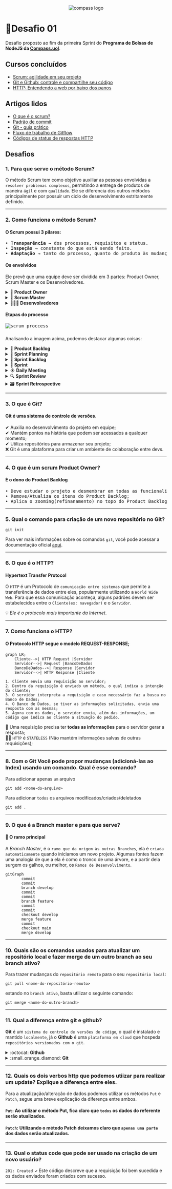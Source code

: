 <p align="center">
  <img alt="compass logo" src="https://user-images.githubusercontent.com/65569815/176964539-fe858838-0d07-418e-9220-b6d94461ecee.png" />
</p>

# 📝Desafio 01

Desafio proposto ao fim da primeira Sprint do **Programa de Bolsas de NodeJS da [Compass.uol](https://compass.uol/)**.

## Cursos concluídos

 - [Scrum: agilidade em seu projeto](https://cursos.alura.com.br/course/agile-scrum)
 - [Git e Github: controle e compartilhe seu código](https://www.alura.com.br/curso-online-git-github-controle-de-versao)
 - [HTTP: Entendendo a web por baixo dos panos](https://cursos.alura.com.br/course/http-fundamentos)

## Artigos lidos

 - [O que é o scrum?](https://www.atlassian.com/br/agile/scrum)
 - [Padrão de commit](https://www.conventionalcommits.org/pt-br/v1.0.0/)
 - [Git - guia prático](https://rogerdudler.github.io/git-guide/index.pt_BR.html)
 - [Fluxo de trabalho de Gitflow](https://www.atlassian.com/br/git/tutorials/comparing-workflows/gitflow-workflow)
 - [Códigos de status de respostas HTTP](https://developer.mozilla.org/pt-BR/docs/Web/HTTP/Status)

## Desafios

### 1. Para que serve o método Scrum? 
O método Scrum tem como objetivo auxiliar as pessoas envolvidas a ``resolver problemas complexos``, permitindo a entrega de produtos de maneira ``ágil`` e com ``qualidade``. Ele se diferencia dos outros métodos principalmente por possuir um ciclo de desenvolvimento estritamente definido.
***

### 2. Como funciona o método Scrum? 

#### O Scrum possui 3 pilares:

<pre>
• <strong>Transparência</strong> → dos processos, requisitos e status.
• <strong>Inspeção</strong> → constante do que está sendo feito.
• <strong>Adaptação</strong> → tanto do processo, quanto do produto às mudanças.
</pre>

#### Os envolvidos
Ele prevê que uma equipe deve ser dividida em 3 partes: Product Owner, Scrum Master e os Desenvolvedores.

<div>
  <details>
  <summary>📝 <strong>Product Owner</strong></summary>
  <pre>
  • Líder do projeto;
  • Define quais recursos e funcionalidades serão feitos e em qual ordem;
  • Responsável por manter e comunicar o que a equipe busca alcançar;
  • Prioriza os items do Product Backlog.</pre>
  </details>
  
  <details>
  <summary>💾 <strong>Scrum Master</strong></summary>
  <pre>
  • Responsável por ajudar os envolvidos a entender os valores, princípios e práticas do Scrum;
  • Deve conhecer muito bem o Scrum;
  • Coach na liderança do processo;
  • Ajuda a equipe a desenvolver a sua própria abordagem do Scrum;</pre>
  </details>

  <details>
  <summary>👨🏻‍💻 <strong>Desenvolvedores</strong></summary>
  <pre>
  • Quem vai construir o projeto;
  • Decidem como fazer as coisas;
  • Devem se organizar da melhor maneira para realizar o projeto do Product Owner.</pre>
  </details>
</div>

#### Etapas do processo

<kbd>
  <img alt="scrum proccess" src="https://user-images.githubusercontent.com/65569815/176974979-40b4a8de-32e4-40e2-8811-126a58d6503b.png" />
</kbd>

###

Analisando a imagem acima, podemos destacar algumas coisas:

<details>
  <summary>📄 <strong>Product Backlog</strong></summary>
  <pre>
  • É escrito pelo Product Owner;
  • Contém todas as funcionalidades do software;
  • O P.O prioriza as funcionalidades com base no valor que elas agregam.</pre>
</details>

<details>
  <summary>🤔 <strong>Sprint Planning</strong></summary>
  <pre>
  • Reunião de planejamento da sprint;
  • O P.O explica aos Devs as funcionalidades que estão no topo do P.B e então eles 
    avaliam e negociam o que poderá ser concluído na Sprint.</pre>
</details>

<details>
  <summary>📑 <strong>Sprint Backlog</strong></summary>
  <pre>
  • Contém as funcionalidades que deverão ser feitas durante a Sprint atual.</pre>
</details>

<details>
  <summary>🏁 <strong>Sprint</strong></summary>
  <pre>
  • Período de tempo para desenvolver as funcionalidades da Sprint Backlog;
  • Possui uma duração(time-box) estritamente definida;
  • Geralmente de 2 a 4 semanas de duração.</pre>
</details>

<details>
  <summary>☀ <strong>Daily Meeting</strong></summary>
  <pre>
  • Reunião diária realizada no mesmo horário e local;
  • Possui uma duração específica de 15 min, e não mais que isso;
  • Tem como objetivo promover a melhoria contínua;
  • Mantém a equipe atualizada com o andamento do projeto;</pre>
</details>

<details>
  <summary>🔍 <strong>Sprint Review</strong></summary>
  <pre>
  • Validar e Adaptar o produto que está sendo construído;
  • Apresentação do que foi feito no Sprint;
  • Todos os envolvidos no projeto participam, além do(s) cliente(s)e usuário(s).</pre>
</details>

<details>
  <summary>🗃 <strong>Sprint Retrospective</strong></summary>
  <pre>
  • A retrospectiva é o momento de melhoria contínua, é quando levantamos pontos positivos e negativos;
  • Para os pontos negativos, devem-se propor ações com o objetivo de resolver estes problemas;
  • Uma boa prática que pode ajudar na Sprint Retrospective é a utilização de post-it's. Para isso, são entregues
    post-it's iguais a todos os envolvidos na reunião, e um ponto é escrito por folha. Após isso, todos são colados
    em uma lousa, e agrupados por assunto. A partir disso, o processo de discussão começa.</pre>

  Ao início de cada reunião, muitos gostam de citar o seguinte trecho do texto de Norm Kerth, 'Retrospective Prime Directive':
  
  > Independentemente do que descubramos, nós entendemos e realmente acreditamos que todos fizeram o melhor trabalho que podiam, dado o conhecimento na época, suas habilidades, os recursos disponíveis e a situação em jogo.
</details>

***
### 3. O que é Git? 
#### Git é uma sistema de controle de versões.

 ✔ Auxilia no desenvolvimento do projeto em equipe;<br>
 ✔ Mantém pontos na história que podem ser acessados a qualquer momento;<br>
 ✔ Utiliza repositórios para armazenar seu projeto;<br>
❌ Git é uma plataforma para criar um ambiente de colaboração entre devs.

***
### 4. O que é um scrum Product Owner? 
#### É o dono do Product Backlog
<pre>
• Deve estudar o projeto e desmembrar em todas as funcionalidades que o produto necessita;
• Remove/Atualiza os itens do Product Backlog;
• Aplica o zooming(refinanamento) no topo do Product Backlog para a próxima Sprint Planning.</pre>

***
### 5. Qual o comando para criação de um novo repositório no Git? 
<pre>
<code>git init</code>
</pre>

Para ver mais informações sobre os comandos `git`, você pode acessar a documentação oficial [aqui](https://git-scm.com/docs).
***
### 6. O que é o HTTP? 
#### Hypertext Transfer Protocol

O `HTTP` é um Protocolo de `comunicação entre sistemas` que permite a transferência de dados entre eles, popularmente utilizando a `World Wide Web`. 
Para que essa comunicação aconteça, alguns padrões devem ser estabelecidos entre o `Cliente(ex: navegador)` e o `Servidor`.

💡 *Ele é o protocolo mais importante da Internet*. 

***
### 7. Como funciona o HTTP? 
#### O Protocolo HTTP segue o modelo REQUEST-RESPONSE;

```mermaid
graph LR;
    Cliente-->| HTTP Request |Servidor
    Servidor-->| Request |BancoDeDados
    BancoDeDados-->| Response |Servidor
    Servidor-->| HTTP Response |Cliente
```
```
1. Cliente envia uma requisição ao servidor;
2. Dentro da requisição é enviado um método, o qual indica a intenção do cliente;
3. O servidor interpreta a requisição e caso necessário faz a busca no Banco de Dados;
4. O Banco de Dados, se tiver as informações solicitadas, envia uma resposta com as mesmas;
5. Agora com os dados, o servidor envia, além das informações, um código que indica ao cliente a situação do pedido.
```
📃 Uma requisição precisa ter **todas as informações** para o servidor gerar a resposta;<br>
🤚🏻 `HTTP` é `STATELESS` (Não mantém informações salvas de outras requisições);
***
### 8. Com o Git Você pode propor mudanças (adicioná-las ao Index) usando um comando. Qual é esse comando? 
Para adicionar apenas `um` arquivo
```
git add <nome-do-arquivo>
```
Para adicionar `todos` os arquivos modificados/criados/deletados
```
git add .
```
***
### 9. O que é a Branch master e para que serve?
#### 📌 O ramo principal
A *Branch Master*, é o `ramo que da origem às outras Branches`, ela é `criada automaticamente` quando iniciamos um novo projeto. 
Algumas fontes fazem uma analogia de que a ela é como o tronco de uma árvore, e a partir dela surgem os galhos, ou melhor, os `Ramos de Desenvolvimento`.

```mermaid
gitGraph
       commit
       commit
       branch develop
       commit
       commit
       branch feature
       commit
       commit
       checkout develop
       merge feature
       commit
       checkout main
       merge develop
```

***
### 10. Quais são os comandos usados para atualizar um repositório local e fazer merge de um outro branch ao seu branch ativo? 

Para trazer mudanças do `repositório remoto` para o seu `repositório local`: 
```
git pull <nome-do-repositório-remoto>
```
estando no `branch ativo`, basta utilizar o seguinte comando: 
```
git merge <nome-do-outro-branch>
```
***
### 11. Qual a diferença entre git e github? 
**Git** é um `sistema de controle de versões de código`, o qual é instalado e mantido `localmente`, já o **Github** é uma `plataforma em cloud` que hospeda `repositórios versionados com o git`.

<details>
  <summary>:octocat: <strong>Github</strong></summary>
  <pre>
  • Hospeda gratuitamente repositórios Git;
  • Pertence à Microsoft desde 2018;
  • Github é uma plataforma para criar um ambiente de colaboração entre devs.</pre>
</details>

<details>
  <summary>:small_orange_diamond: <strong>Git</strong></summary>
  <pre>
  • Projetado e desenvolvido pelo Linus Torvalds;
  • Sistema de controle de versão de arquivos;
  • Mantém pontos na história que podem ser acessados a qualquer momento;</pre>
</details>

***
### 12. Quais os dois verbos http que podemos utiizar para realizar um update? Explique a diferença entre eles. 
Para a atualização/alteração de dados podemos utilizar os métodos `Put` e `Patch`, segue uma breve explicação da diferença entre ambos.

#### `Put`: Ao utilizar o método Put, fica claro que `todos` os dados do referente serão atualizados.

#### `Patch`: Utilizando o método Patch deixamos claro que `apenas uma parte` dos dados serão atualizados.
***
### 13. Qual o status code que pode ser usado na criação de um novo usuário? 
`201: Created ✔`
Este código descreve que a requisição foi bem sucedida e os dados enviados foram criados com sucesso.

***